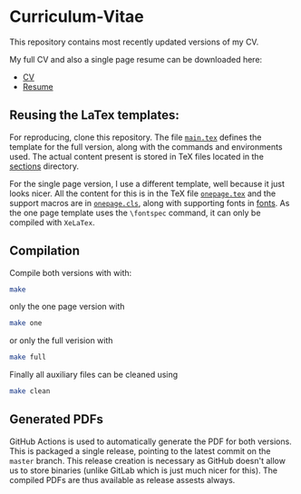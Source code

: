 # Curriculum-Vitae

This repository contains most recently updated versions of my CV.

My full CV and also a single page resume can be downloaded here:
- [CV](https://github.com/Siddhant-Ray/Curriculum-Vitae/releases/latest/download/cv.pdf) 
- [Resume](https://github.com/Siddhant-Ray/Curriculum-Vitae/releases/latest/download/resume.pdf) 

## Reusing the LaTex templates:

For reproducing, clone this repository. The file [`main.tex`](main.tex) defines the template for the full version, along with the commands and environments used. The actual content present is stored in TeX files located in the [sections](sections/) directory.

For the single page version, I use a different template, well because it just looks nicer. All the content for this is in the TeX file [`onepage.tex`](onepage.tex) and the support macros are in [`onepage.cls`](onepage.cls), along with supporting fonts in [fonts](fonts/). As the one page template uses the 
```\fontspec``` command, it can only be compiled with ```XeLaTex```.

## Compilation 
Compile both versions with with:
```sh
make
```
only the one page version with 
```sh
make one
```
or only the full verision with 
```sh
make full
```

Finally all auxiliary files can be cleaned using 
```sh
make clean
```

## Generated PDFs
GitHub Actions is used to automatically generate the PDF for both versions. This is packaged a single release, pointing to the latest commit on the `master` branch. This release creation is necessary as GitHub doesn't allow us to store binaries (unlike GitLab which is just much nicer for this). The compiled PDFs are thus available as release assests always.


